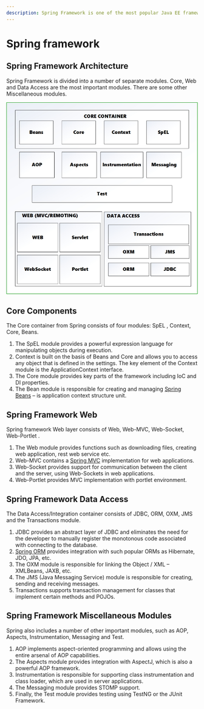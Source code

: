 ```yaml
---
description: Spring Framework is one of the most popular Java EE framework.
---
```


# Spring framework

## Spring Framework Architecture

Spring Framework is divided into a number of separate modules. Core, Web and Data Access are the most important modules. There are some other Miscellaneous modules.

![Spring Framework Architecture](../../../.gitbook/assets/image%20%282%29%20%281%29.png)

## Core Components

The Core container from Spring consists of four modules: SpEL , Context, Core, Beans.

1. The SpEL module provides a powerful expression language for manipulating objects during execution.
2. Context is built on the basis of Beans and Core and allows you to access any object that is defined in the settings. The key element of the Context module is the ApplicationContext interface.
3. The Core module provides key parts of the framework including IoC and DI properties.
4. The Bean module is responsible for creating and managing [Spring Beans](https://www.journaldev.com/2637/spring-bean-life-cycle) – is application context structure unit.

## Spring Framework Web

Spring framework Web layer consists of Web, Web-MVC, Web-Socket, Web-Portlet .

1. The Web module provides functions such as downloading files, creating web application, rest web service etc.
2. Web-MVC contains a [Spring MVC](https://www.journaldev.com/14476/spring-mvc-example) implementation for web applications.
3. Web-Socket provides support for communication between the client and the server, using Web-Sockets in web applications.
4. Web-Portlet provides MVC implementation with portlet environment.

## Spring Framework Data Access

The Data Access/Integration container consists of JDBC, ORM, OXM, JMS and the Transactions module.

1. JDBC provides an abstract layer of JDBC and eliminates the need for the developer to manually register the monotonous code associated with connecting to the database.
2. [Spring ORM](https://www.journaldev.com/7655/spring-orm-example-jpa-hibernate-transaction) provides integration with such popular ORMs as Hibernate, JDO, JPA, etc.
3. The OXM module is responsible for linking the Object / XML – XMLBeans, JAXB, etc.
4. The JMS \(Java Messaging Service\) module is responsible for creating, sending and receiving messages.
5. Transactions supports transaction management for classes that implement certain methods and POJOs.

## Spring Framework Miscellaneous Modules

Spring also includes a number of other important modules, such as AOP, Aspects, Instrumentation, Messaging and Test.

1. AOP implements aspect-oriented programming and allows using the entire arsenal of AOP capabilities.
2. The Aspects module provides integration with AspectJ, which is also a powerful AOP framework.
3. Instrumentation is responsible for supporting class instrumentation and class loader, which are used in server applications.
4. The Messaging module provides STOMP support.
5. Finally, the Test module provides testing using TestNG or the JUnit Framework.

